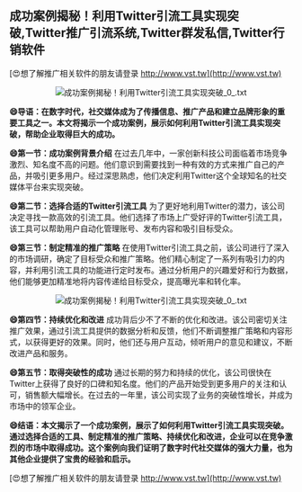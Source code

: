 ## **成功案例揭秘！利用Twitter引流工具实现突破,Twitter推广引流系统,Twitter群发私信,Twitter行销软件**

[😍想了解推广相关软件的朋友请登录 http://www.vst.tw](http://www.vst.tw)

 <center><img src="https://vst.tw/MP4/tuiguang/png/1.png" alt="成功案例揭秘！利用Twitter引流工具实现突破_0_.txt"></center>

**😄导语：在数字时代，社交媒体成为了传播信息、推广产品和建立品牌形象的重要工具之一。本文将揭示一个成功案例，展示如何利用Twitter引流工具实现突破，帮助企业取得巨大的成功。**

**😄第一节：成功案例背景介绍**
在过去几年中，一家创新科技公司面临着市场竞争激烈、知名度不高的问题。他们意识到需要找到一种有效的方式来推广自己的产品，并吸引更多用户。经过深思熟虑，他们决定利用Twitter这个全球知名的社交媒体平台来实现突破。

**😄第二节：选择合适的Twitter引流工具**
为了更好地利用Twitter的潜力，该公司决定寻找一款高效的引流工具。他们选择了市场上广受好评的Twitter引流工具，该工具可以帮助用户自动化管理账号、发布内容和吸引目标受众。

**😄第三节：制定精准的推广策略**
在使用Twitter引流工具之前，该公司进行了深入的市场调研，确定了目标受众和推广策略。他们精心制定了一系列有吸引力的内容，并利用引流工具的功能进行定时发布。通过分析用户的兴趣爱好和行为数据，他们能够更加精准地将内容传递给目标受众，提高曝光率和转化率。

 <center><img src="https://vst.tw/MP4/tuiguang/png/3.png" alt="成功案例揭秘！利用Twitter引流工具实现突破_0_.txt"></center>

**😄第四节：持续优化和改进**
成功背后少不了不断的优化和改进。该公司密切关注推广效果，通过引流工具提供的数据分析和反馈，他们不断调整推广策略和内容形式，以获得更好的效果。同时，他们还与用户互动，倾听用户的意见和建议，不断改进产品和服务。

**😄第五节：取得突破性的成功**
通过长期的努力和持续的优化，该公司很快在Twitter上获得了良好的口碑和知名度。他们的产品开始受到更多用户的关注和认可，销售额大幅增长。在过去的一年里，该公司实现了业务的突破性增长，并成为市场中的领军企业。

**😄结语：本文揭示了一个成功案例，展示了如何利用Twitter引流工具实现突破。通过选择合适的工具、制定精准的推广策略、持续优化和改进，企业可以在竞争激烈的市场中取得成功。这个案例向我们证明了数字时代社交媒体的强大力量，也为其他企业提供了宝贵的经验和启示。**

[😍想了解推广相关软件的朋友请登录 http://www.vst.tw](http://www.vst.tw)



